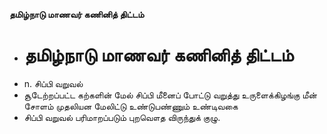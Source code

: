 **தமிழ்நாடு மாணவர் கணினித் திட்டம்**
- # தமிழ்நாடு மாணவர் கணினித் திட்டம்
- n. சிப்பி வறுவல்
- சூடேற்றப்பட்ட கற்களின் மேல் சிப்பி மீனைப் போட்டு வறுத்து உருளைக்கிழங்கு மீன் சோளம் முதலியன மேலிட்டு உண்டுபண்ணும் உண்டிவகை
- சிப்பி வறுவல் பரிமாறப்படும் புறவௌத விருந்துக் குழு.

